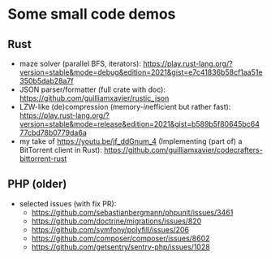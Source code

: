 # Some small code demos

## Rust

- maze solver (parallel BFS, iterators): https://play.rust-lang.org/?version=stable&mode=debug&edition=2021&gist=e7c41836b58cf1aa51e350b5dab28a7f
- JSON parser/formatter (full crate with doc): https://github.com/guilliamxavier/rustic_json
- LZW-like (de)compression (memory-*in*efficient but rather fast): https://play.rust-lang.org/?version=stable&mode=release&edition=2021&gist=b589b5f80645bc6477cbd78b0779da6a
- my take of https://youtu.be/jf_ddGnum_4 (Implementing (part of) a BitTorrent client in Rust): https://github.com/guilliamxavier/codecrafters-bittorrent-rust

## PHP (older)

- selected issues (with fix PR):
  - https://github.com/sebastianbergmann/phpunit/issues/3461
  - https://github.com/doctrine/migrations/issues/820
  - https://github.com/symfony/polyfill/issues/206
  - https://github.com/composer/composer/issues/8602
  - https://github.com/getsentry/sentry-php/issues/1028
